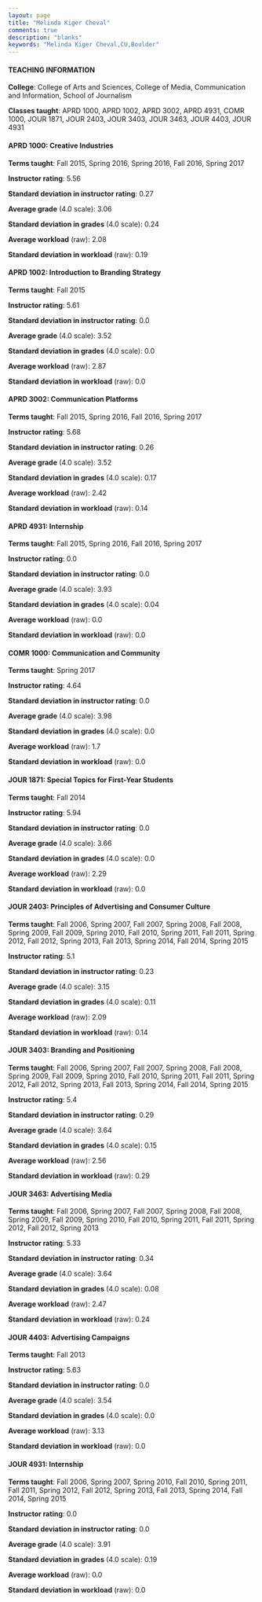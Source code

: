 ```yaml
---
layout: page
title: "Melinda Kiger Cheval" 
comments: true
description: "blanks"
keywords: "Melinda Kiger Cheval,CU,Boulder"
---
```

<head>
<script src="https://ajax.googleapis.com/ajax/libs/jquery/2.1.3/jquery.min.js"></script>
<script src="https://dl.dropboxusercontent.com/s/pc42nxpaw1ea4o9/highcharts.js?dl=0"></script>
<!-- <script src="../assets/js/highcharts.js"></script> -->
<style type="text/css">@font-face {
	font-family: "Bebas Neue";
	src: url(https://www.filehosting.org/file/details/544349/BebasNeue Regular.otf) format("opentype");
	}
	h1.Bebas { 
		font-family: "Bebas Neue", Verdana, Tahoma;
	}
</style>
</head>
	   
#### TEACHING INFORMATION

**College**: College of Arts and Sciences, College of Media, Communication and Information, School of Journalism

**Classes taught**: APRD 1000, APRD 1002, APRD 3002, APRD 4931, COMR 1000, JOUR 1871, JOUR 2403, JOUR 3403, JOUR 3463, JOUR 4403, JOUR 4931

#### APRD 1000: Creative Industries

**Terms taught**: Fall 2015, Spring 2016, Spring 2016, Fall 2016, Spring 2017

**Instructor rating**: 5.56

**Standard deviation in instructor rating**: 0.27

**Average grade** (4.0 scale): 3.06

**Standard deviation in grades** (4.0 scale): 0.24

**Average workload** (raw): 2.08

**Standard deviation in workload** (raw): 0.19

#### APRD 1002: Introduction to Branding Strategy

**Terms taught**: Fall 2015

**Instructor rating**: 5.61

**Standard deviation in instructor rating**: 0.0

**Average grade** (4.0 scale): 3.52

**Standard deviation in grades** (4.0 scale): 0.0

**Average workload** (raw): 2.87

**Standard deviation in workload** (raw): 0.0

#### APRD 3002: Communication Platforms

**Terms taught**: Fall 2015, Spring 2016, Fall 2016, Spring 2017

**Instructor rating**: 5.68

**Standard deviation in instructor rating**: 0.26

**Average grade** (4.0 scale): 3.52

**Standard deviation in grades** (4.0 scale): 0.17

**Average workload** (raw): 2.42

**Standard deviation in workload** (raw): 0.14

#### APRD 4931: Internship

**Terms taught**: Fall 2015, Spring 2016, Fall 2016, Spring 2017

**Instructor rating**: 0.0

**Standard deviation in instructor rating**: 0.0

**Average grade** (4.0 scale): 3.93

**Standard deviation in grades** (4.0 scale): 0.04

**Average workload** (raw): 0.0

**Standard deviation in workload** (raw): 0.0

#### COMR 1000: Communication and Community

**Terms taught**: Spring 2017

**Instructor rating**: 4.64

**Standard deviation in instructor rating**: 0.0

**Average grade** (4.0 scale): 3.98

**Standard deviation in grades** (4.0 scale): 0.0

**Average workload** (raw): 1.7

**Standard deviation in workload** (raw): 0.0

#### JOUR 1871: Special Topics for First-Year Students

**Terms taught**: Fall 2014

**Instructor rating**: 5.94

**Standard deviation in instructor rating**: 0.0

**Average grade** (4.0 scale): 3.66

**Standard deviation in grades** (4.0 scale): 0.0

**Average workload** (raw): 2.29

**Standard deviation in workload** (raw): 0.0

#### JOUR 2403: Principles of Advertising and Consumer Culture

**Terms taught**: Fall 2006, Spring 2007, Fall 2007, Spring 2008, Fall 2008, Spring 2009, Fall 2009, Spring 2010, Fall 2010, Spring 2011, Fall 2011, Spring 2012, Fall 2012, Spring 2013, Fall 2013, Spring 2014, Fall 2014, Spring 2015

**Instructor rating**: 5.1

**Standard deviation in instructor rating**: 0.23

**Average grade** (4.0 scale): 3.15

**Standard deviation in grades** (4.0 scale): 0.11

**Average workload** (raw): 2.09

**Standard deviation in workload** (raw): 0.14

#### JOUR 3403: Branding and Positioning

**Terms taught**: Fall 2006, Spring 2007, Fall 2007, Spring 2008, Fall 2008, Spring 2009, Fall 2009, Spring 2010, Fall 2010, Spring 2011, Fall 2011, Spring 2012, Fall 2012, Spring 2013, Fall 2013, Spring 2014, Fall 2014, Spring 2015

**Instructor rating**: 5.4

**Standard deviation in instructor rating**: 0.29

**Average grade** (4.0 scale): 3.64

**Standard deviation in grades** (4.0 scale): 0.15

**Average workload** (raw): 2.56

**Standard deviation in workload** (raw): 0.29

#### JOUR 3463: Advertising Media

**Terms taught**: Fall 2006, Spring 2007, Fall 2007, Spring 2008, Fall 2008, Spring 2009, Fall 2009, Spring 2010, Fall 2010, Spring 2011, Fall 2011, Spring 2012, Fall 2012, Spring 2013

**Instructor rating**: 5.33

**Standard deviation in instructor rating**: 0.34

**Average grade** (4.0 scale): 3.64

**Standard deviation in grades** (4.0 scale): 0.08

**Average workload** (raw): 2.47

**Standard deviation in workload** (raw): 0.24

#### JOUR 4403: Advertising Campaigns

**Terms taught**: Fall 2013

**Instructor rating**: 5.63

**Standard deviation in instructor rating**: 0.0

**Average grade** (4.0 scale): 3.54

**Standard deviation in grades** (4.0 scale): 0.0

**Average workload** (raw): 3.13

**Standard deviation in workload** (raw): 0.0

#### JOUR 4931: Internship

**Terms taught**: Fall 2006, Spring 2007, Spring 2010, Fall 2010, Spring 2011, Fall 2011, Spring 2012, Fall 2012, Spring 2013, Fall 2013, Spring 2014, Fall 2014, Spring 2015

**Instructor rating**: 0.0

**Standard deviation in instructor rating**: 0.0

**Average grade** (4.0 scale): 3.91

**Standard deviation in grades** (4.0 scale): 0.19

**Average workload** (raw): 0.0

**Standard deviation in workload** (raw): 0.0

